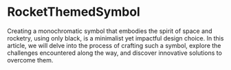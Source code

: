 # RocketThemedSymbol
Creating a monochromatic symbol that embodies the spirit of space and rocketry, using only black, is a minimalist yet impactful design choice. In this article, we will delve into the process of crafting such a symbol, explore the challenges encountered along the way, and discover innovative solutions to overcome them.
